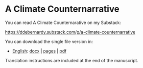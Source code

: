 # A Climate Counternarrative

You can read A Climate Counternarative on my Substack:

<https://ddebernardy.substack.com/p/a-climate-counternarrative>

You can download the single file version in:

- [English](./en): [docx](./../../raw/main/en/A%20Climate%20Counternarrative.docx) | [pages](./../../raw/main/en/A%20Climate%20Counternarrative.pages) | [pdf](./../../raw/main/en/A%20Climate%20Counternarrative.pdf)

Translation instructions are included at the end of the manuscript.
